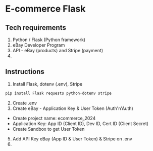 # E-commerce Flask

## Tech requirements
1. Python / Flask (Python framework)
2. eBay Developer Program
3. API - eBay (products) and Stripe (payment)
4. 

## Instructions
1. Install Flask, dotenv (.env), Stripe
```python
pip install Flask requests python-dotenv stripe
```
2. Create .env
3. Create eBay - Application Key & User Token (Auth'n'Auth)
  - Create project name: ecommerce_2024
  - Application Key: App ID (Client ID), Dev ID, Cert ID (Client Secret)
  - Create Sandbox to get User Token
5. Add API Key eBay (App ID & User Token) & Stripe on .env
6. 


